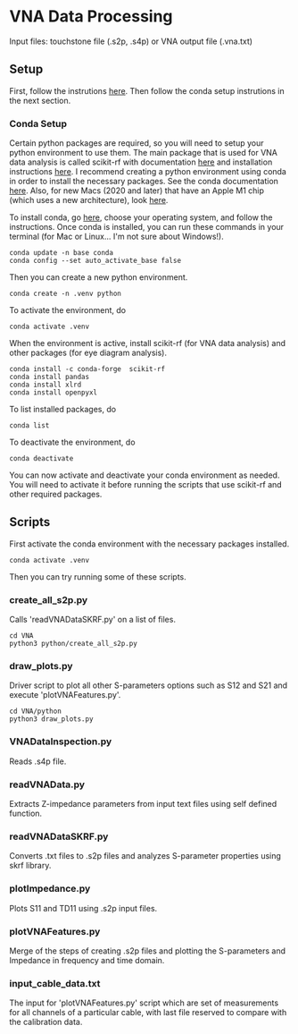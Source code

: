 # VNA Data Processing

Input files: touchstone file (.s2p, .s4p) or VNA output file (.vna.txt)

## Setup

First, follow the instrutions [here](https://github.com/ku-cms/eLink_Instrumentation).
Then follow the conda setup instrutions in the next section.

### Conda Setup

Certain python packages are required, so you will need to setup your python environment to use them.
The main package that is used for VNA data analysis is called scikit-rf with documentation [here](https://scikit-rf.readthedocs.io/en/latest/index.html) and installation instructions [here](https://scikit-rf.readthedocs.io/en/latest/tutorials/Installation.html).
I recommend creating a python environment using conda in order to install the necessary packages.
See the conda documentation [here](https://conda.io/projects/conda/en/latest/user-guide/getting-started.html).
Also, for new Macs (2020 and later) that have an Apple M1 chip (which uses a new architecture), look [here](https://www.jimbobbennett.io/installing-scikit-learn-on-an-apple-m1/).

To install conda, go [here](https://docs.conda.io/projects/continuumio-conda/en/latest/user-guide/install/index.html), choose your operating system, and follow the instructions.
Once conda is installed, you can run these commands in your terminal (for Mac or Linux... I'm not sure about Windows!).
```
conda update -n base conda
conda config --set auto_activate_base false
```
Then you can create a new python environment.
```
conda create -n .venv python
```
To activate the environment, do
```
conda activate .venv
```
When the environment is active, install scikit-rf (for VNA data analysis) and other packages (for eye diagram analysis).
```
conda install -c conda-forge  scikit-rf
conda install pandas
conda install xlrd
conda install openpyxl
```
To list installed packages, do
```
conda list
```
To deactivate the environment, do
```
conda deactivate
```
You can now activate and deactivate your conda environment as needed.
You will need to activate it before running the scripts that use scikit-rf and other required packages.

## Scripts
First activate the conda environment with the necessary packages installed.
```
conda activate .venv
```

Then you can try running some of these scripts.

### create_all_s2p.py
Calls 'readVNADataSKRF.py' on a list of files.
```
cd VNA
python3 python/create_all_s2p.py
```

### draw_plots.py 
Driver script to plot all other S-parameters options such as S12 and S21 and execute 'plotVNAFeatures.py'. 
```
cd VNA/python
python3 draw_plots.py
```

### VNADataInspection.py
Reads .s4p file.

### readVNAData.py
Extracts Z-impedance parameters from input text files using self defined function.

### readVNADataSKRF.py
Converts .txt files to .s2p files and analyzes S-parameter properties using skrf library.

### plotImpedance.py
Plots S11 and TD11 using .s2p input files.

### plotVNAFeatures.py
Merge of the steps of creating .s2p files and plotting the S-parameters and Impedance in frequency and time domain.

### input_cable_data.txt
The input for 'plotVNAFeatures.py' script which are set of measurements for all channels of a particular cable, with last file reserved to compare with the calibration data. 

